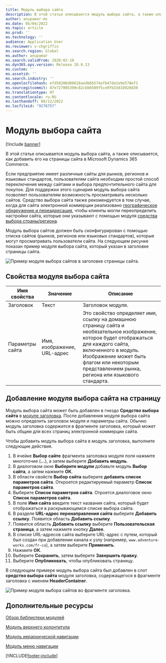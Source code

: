 ```yaml
---
title: Модуль выбора сайта
description: В этой статье описывается модуль выбора сайта, а также описывается, как добавить его на страницы сайта в Microsoft Dynamics 365 Commerce.
author: anupamar-ms
ms.date: 05/04/2022
ms.topic: article
ms.prod: ''
ms.technology: ''
audience: Application User
ms.reviewer: v-chgriffin
ms.search.region: Global
ms.author: anupamar
ms.search.validFrom: 2020-02-10
ms.dyn365.ops.version: Release 10.0.13
ms.custom: ''
ms.assetid: ''
ms.search.industry: ''
ms.openlocfilehash: efd58206d88618aedb6b574afb47da1e9e578ef1
ms.sourcegitcommit: 87e727005399c82cbb6509f5ce9fb33d18928d30
ms.translationtype: HT
ms.contentlocale: ru-RU
ms.lasthandoff: 08/12/2022
ms.locfileid: "9276757"
---
```

# <a name="site-picker-module"></a>Модуль выбора сайта

[!include [banner](includes/banner.md)]

В этой статье описывается модуль выбора сайта, а также описывается, как добавить его на страницы сайта в Microsoft Dynamics 365 Commerce.

Если предприятие имеет различные сайты для рынков, регионов и языковых стандартов, пользователям сайта необходим простой способ переключения между сайтами и выбора предпочтительного сайта для покупок. Для поддержки этого сценария модуль выбора сайта позволяет пользователям возможность просматривать несколько сайтов. Средство выбора сайта также рекомендуется в том случае, когда для сайта электронной коммерции реализовано [географическое обнаружение и переадресация](geo-detection-redirection.md), чтобы клиенты могли переопределить настройки сайта, которые они указывают с помощью модуля [средства выбора страны/региона](country-region-picker-module.md). 

Модуль выбора сайтов должен быть сконфигурирован с помощью списка сайтов (рынков, регионов или языковых стандартов), которые могут просматривать пользователи сайта. На следующем рисунке показан пример модуля выбора сайта, который указан в заголовке страницы сайта.

![Пример модуля выбора сайтов в заголовке страницы сайта.](./media/ecommerce-sitepicker.PNG)

## <a name="site-picker-module-properties"></a>Свойства модуля выбора сайта

| Имя свойства | Значение                 | Описание |
|---------------|-----------------------|-------------|
| Заголовок       | Текст                  | Заголовок модуля. |
| Параметры сайта  | Имя, изображение, URL-адрес      | Это свойство определяет имя, ссылку на домашнюю страницу сайта и необязательное изображение, которое будет отображаться для каждого сайта, включенного в модуль. Изображение может быть флагом или некоторым представлением рынка, региона или языкового стандарта. |

## <a name="add-a-site-picker-module-to-a-page"></a>Добавление модуля выбора сайта на страницу

Модуль выбора сайта может быть добавлен в гнездо **Средство выбора сайта** в [модуле заголовка](author-header-module.md). После добавления модуля выбора сайта можно определить заголовок модуля и параметры сайта. Обычно модуль заголовка содержится в фрагменте заголовка, который может быть общим для всех страниц электронной коммерции сайта. 

Чтобы добавить модуль выбора сайта в модуль заголовка, выполните следующие действия.

1. В ячейке **Выбор сайте** фрагмента заголовка модуля поля нажмите многоточие (**…**), а затем выберите **Добавить модуль**.
1. В диалоговом окне **Выберите модули** добавьте модуль **Выбор сайта**, а затем нажмите **ОК**.
1. В области свойств **Выбор сайта** выберите **добавить список параметров сайта**. Откроется редактируемый параметр **Список параметров сайта**.
1. Выберите **Список параметров сайта**. Отроется диалоговое окно **Список параметров сайта**.
1. В поле **Имя сайта** введите текст названия сайта, который будет отображаться в раскрывающемся списке выбора сайта.
1. В разделе **URL-адрес перенаправления сайта** выберите **Добавить ссылку**. Появится область **Добавить ссылку**.
1. Появится область **Добавить ссылку** выберите **Пользовательская страница**, а затем нажмите кнопку **Далее**.
1. В списке URL-адресов сайта выберите URL-адрес с путем, который был создан при добавлении канала к узлу (например, `www.adventure-works.com/fr-ca`), а затем выберите **Применить**.
1. Нажмите **ОК**.
1. Выберите **Сохранить**, затем выберите **Завершить правку**.
1. Выберите **Опубликовать**, чтобы опубликовать страницу.

В следующем примере модуль выбора сайта был добавлен в слот **средство выбора сайта** модуля заголовка, содержащегося в фрагменте заголовка с именем **HeaderContainer**.

![Пример модуля выбора сайтов во фрагменте заголовка.](./media/ecommerce-sitepicker-2.png)

## <a name="additional-resources"></a>Дополнительные ресурсы

[Обзор библиотеки модулей](starter-kit-overview.md)

[Модуль верхнего колонтитула](author-header-module.md)

[Модуль иерархической навигации](add-breadcrumb.md)

[Модуль меню навигации](nav-menu-module.md)


[!INCLUDE[footer-include](../includes/footer-banner.md)]
